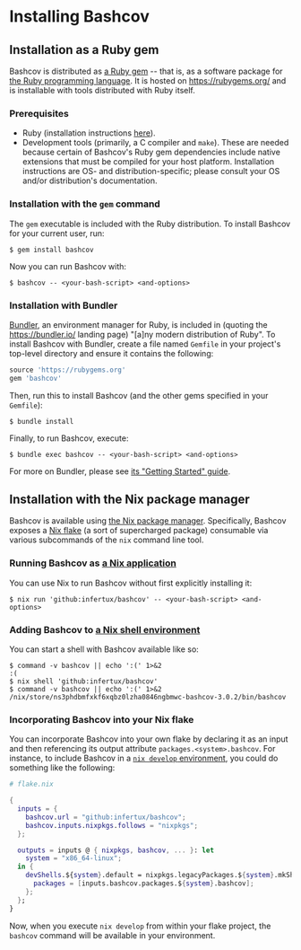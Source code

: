 # Installing Bashcov

## Installation as a Ruby gem

Bashcov is distributed as [a Ruby gem](https://guides.rubygems.org/) -- that
is, as a software package for [the Ruby programming language](https://www.ruby-lang.org/en/).  It is hosted on
https://rubygems.org/ and is installable with tools distributed with Ruby
itself.

### Prerequisites

- Ruby (installation instructions [here](https://www.ruby-lang.org/en/documentation/installation/)).
- Development tools (primarily, a C compiler and `make`).  These are needed
  because certain of Bashcov's Ruby gem dependencies include native extensions
  that must be compiled for your host platform.  Installation instructions are
  OS- and distribution-specific; please consult your OS and/or distribution's
  documentation.

### Installation with the `gem` command

The `gem` executable is included with the Ruby distribution.  To install
Bashcov for your current user, run:

```shell-session
$ gem install bashcov
```

Now you can run Bashcov with:

```shell-session
$ bashcov -- <your-bash-script> <and-options>
```

### Installation with Bundler

[Bundler](https://bundler.io/), an environment manager for Ruby, is included in
(quoting the https://bundler.io/ landing page) "[a]ny modern distribution of
Ruby".  To install Bashcov with Bundler, create a file named `Gemfile` in your
project's top-level directory and ensure it contains the following:

```ruby
source 'https://rubygems.org'
gem 'bashcov'
```

Then, run this to install Bashcov (and the other gems specified in your
`Gemfile`):

```shell-session
$ bundle install
```

Finally, to run Bashcov, execute:

```shell-session
$ bundle exec bashcov -- <your-bash-script> <and-options>
```

For more on Bundler, please see [its "Getting Started" guide](https://bundler.io/guides/getting_started.html#getting-started).

## Installation with the Nix package manager

Bashcov is available using [the Nix package manager](https://nixos.org/).
Specifically, Bashcov exposes a [Nix flake](https://nixos.org/) (a sort of
supercharged package) consumable via various subcommands of the `nix` command
line tool.

### Running Bashcov as [a Nix application](https://nixos.org/manual/nix/stable/command-ref/new-cli/nix3-run.html)

You can use Nix to run Bashcov without first explicitly installing it:

```shell-session
$ nix run 'github:infertux/bashcov' -- <your-bash-script> <and-options>
```

### Adding Bashcov to [a Nix shell environment](https://nixos.org/manual/nix/stable/command-ref/new-cli/nix3-shell)

You can start a shell with Bashcov available like so:

```shell-session
$ command -v bashcov || echo ':(' 1>&2
:(
$ nix shell 'github:infertux/bashcov'
$ command -v bashcov || echo ':(' 1>&2
/nix/store/ns3phdbmfxkf6xqbz0lzha0846ngbmwc-bashcov-3.0.2/bin/bashcov
```

### Incorporating Bashcov into your Nix flake

You can incorporate Bashcov into your own flake by declaring it as an input and
then referencing its output attribute `packages.<system>.bashcov`.  For
instance, to include Bashcov in a [`nix develop` environment](https://nixos.org/manual/nix/stable/command-ref/new-cli/nix3-develop),
you could do something like the following:

```nix
# flake.nix

{
  inputs = {
    bashcov.url = "github:infertux/bashcov";
    bashcov.inputs.nixpkgs.follows = "nixpkgs";
  };

  outputs = inputs @ { nixpkgs, bashcov, ... }: let
    system = "x86_64-linux";
  in {
    devShells.${system}.default = nixpkgs.legacyPackages.${system}.mkShell {
      packages = [inputs.bashcov.packages.${system}.bashcov];
    };
  };
}
```

Now, when you execute `nix develop` from within your flake project, the
`bashcov` command will be available in your environment.
